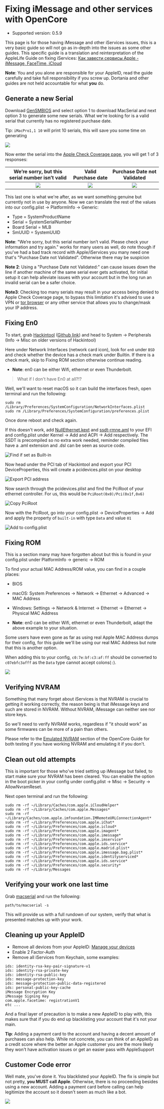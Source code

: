 # Fixing iMessage and other services with OpenCore

* Supported version: 0.5.9

<extoc></extoc>

This page is for those having iMessage and other iServices issues, this is a very basic guide so will not go as in-depth into the issues as some other guides. This specific guide is a translation and reinterpretation of the AppleLife Guide on fixing iServices: [Как завести сервисы Apple - iMessage, FaceTime, iCloud](https://applelife.ru/posts/727913)

**Note**: You and you alone are responsible for your AppleID, read the guide carefully and take full responsibility if you screw up. Dortania and other guides are not held accountable for what **you** do.

## Generate a new Serial

Download [GenSMBIOS](https://github.com/corpnewt/GenSMBIOS) and select option 1 to download MacSerial and next option 3 to generate some new serials. What we're looking for is a valid serial that currently has no registered purchase date.

Tip: `iMacPro1,1 10` will print 10 serials, this will save you some time on generating

![](../images/post-install/iservices-md/serial-list.png)

Now enter the serial into the [Apple Check Coverage page](https://checkcoverage.apple.com/), you will get 1 of 3 responses:

We’re sorry, but this serial number isn’t valid |  Valid Purchase date | Purchase Date not Validated
:-------------------------:|:-------------------------:|:-------------------------:
![](../images/post-install/iservices-md/not-valid.png) | ![](../images/post-install/iservices-md/valid.png) |  ![](../images/post-install/iservices-md/no-purchase.png)

This last one is what we're after, as we want something genuine but currently not in use by anyone. Now we can translate the rest of the values into our config.plist -> PlatformInfo -> Generic:

* Type = SystemProductName
* Serial = SystemSerialNumber
* Board Serial = MLB
* SmUUID = SystemUUID

**Note**:  "We’re sorry, but this serial number isn’t valid. Please check your information and try again." works for many users as well, do note though if you've had a bad track record with Apple/iServices you many need one that's "Purchase Date not Validated". Otherwise there may be suspicion

**Note 2**: Using a "Purchase Date not Validated:" can cause issues down the line if another machine of the same serial ever gets activated, for initial setup it can help alleviate issues with your account but in the long run an invalid serial can be a safer choice.

**Note3**: Checking too many serials may result in your access being denied to Apple Check Coverage page, to bypass this limitation it's advised to use a VPN or [tor browser](https://www.torproject.org/download/) or any other service that allows you to change/mask your IP address.

## Fixing En0

To start, grab [Hackintool](https://www.tonymacx86.com/threads/release-hackintool-v3-x-x.254559/) ([Github link](https://github.com/headkaze/Hackintool)) and head to System -> Peripherals (Info -> Misc on older versions of Hackintool)

Here under Network Interfaces (network card icon), look for `en0` under `BSD` and check whether the device has a check mark under Builtin. If there is a check mark, skip to Fixing ROM section otherwise continue reading.

* **Note**: en0 can be either Wifi, ethernet or even Thunderbolt.

> What if I don't have En0 at all?!?

Well, we'll want to reset macOS so it can build the interfaces fresh, open terminal and run the following:

```
sudo rm /Library/Preferences/SystemConfiguration/NetworkInterfaces.plist
sudo rm /Library/Preferences/SystemConfiguration/preferences.plist
```

Once done reboot and check again.

If this doesn't work, add [NullEthernet.kext](https://bitbucket.org/RehabMan/os-x-null-ethernet/downloads/) and [ssdt-rmne.aml](https://github.com/RehabMan/OS-X-Null-Ethernet/blob/master/ssdt-rmne.aml) to your EFI and config.plist under Kernel -> Add and ACPI -> Add respectively. The SSDT is precompiled so no extra work needed, reminder compiled files have a .aml extension and .dsl can be seen as source code.

![Find if set as Built-in](../images/post-install/iservices-md/en0-built-in-info.png)

Now head under the PCI tab of Hackintool and export your PCI DeviceProperties, this will create a pcidevices.plist on your desktop

![Export PCI address](../images/post-install/iservices-md/hackintool-export.png)

Now search through the pcidevices.plist and find the PciRoot of your ethernet controller. For us, this would be `PciRoot(0x0)/Pci(0x1f,0x6)`

![Copy PciRoot](../images/post-install/iservices-md/find-en0.png)

Now with the PciRoot, go into your config.plist -> DeviceProperties -> Add and apply the property of `built-in` with type `Data` and value `01`

![Add to config.plist](../images/post-install/iservices-md/config-built-in.png)

## Fixing ROM

This is a section many may have forgotten about but this is found in your config.plist under PlatformInfo -> generic -> ROM

To find your actual MAC Address/ROM value, you can find in a couple places:

* BIOS
* macOS: System Preferences -> Network -> Ethernet -> Advanced -> MAC Address
* Windows: Settings -> Network & Internet -> Ethernet -> Ethernet -> Physical MAC Address

* **Note**: en0 can be either Wifi, ethernet or even Thunderbolt, adapt the above example to your situation.

Some users have even gone as far as using real Apple MAC Address dumps for their config, for this guide we'll be using our real MAC Address but note that this is another option.

When adding this to your config, `c0:7e:bf:c3:af:ff` should be converted to `c07ebfc3afff` as the `Data` type cannot accept colons(`:`).

![](../images/post-install/iservices-md/config-rom.png)

## Verifying NVRAM

Something that many forget about iServices is that NVRAM is crucial to getting it working correctly, the reason being is that iMessage keys and such are stored in NVRAM. Without NVRAM, iMessage can neither see nor store keys.

So we'll need to verify NVRAM works, regardless if "it should work" as some firmwares can be more of a pain than others.

Please refer to the [Emulated NVRAM](/misc/nvram.md) section of the OpenCore Guide for both testing if you have working NVRAM and emulating it if you don't.

## Clean out old attempts

This is important for those who've tried setting up iMessage but failed, to start make sure your NVRAM has been cleared. You can enable the option in the boot picker in your config under config.plist -> Misc -> Security -> AllowNvramReset.

Next open terminal and run the following:

```
sudo rm -rf ~/Library/Caches/com.apple.iCloudHelper*
sudo rm -rf ~/Library/Caches/com.apple.Messages*
sudo rm -rf ~/Library/Caches/com.apple.imfoundation.IMRemoteURLConnectionAgent*
sudo rm -rf ~/Library/Preferences/com.apple.iChat*
sudo rm -rf ~/Library/Preferences/com.apple.icloud*
sudo rm -rf ~/Library/Preferences/com.apple.imagent*
sudo rm -rf ~/Library/Preferences/com.apple.imessage*
sudo rm -rf ~/Library/Preferences/com.apple.imservice*
sudo rm -rf ~/Library/Preferences/com.apple.ids.service*
sudo rm -rf ~/Library/Preferences/com.apple.madrid.plist*
sudo rm -rf ~/Library/Preferences/com.apple.imessage.bag.plist*
sudo rm -rf ~/Library/Preferences/com.apple.identityserviced*
sudo rm -rf ~/Library/Preferences/com.apple.ids.service*
sudo rm -rf ~/Library/Preferences/com.apple.security*
sudo rm -rf ~/Library/Messages
```

## Verifying your work one last time

Grab [macserial](https://github.com/acidanthera/MacInfoPkg/releases) and run the following:

```
path/to/macserial -s
```

This will provide us with a full rundown of our system, verify that what is presented matches up with your work.

## Cleaning up your AppleID

* Remove all devices from your AppleID: [Manage your devices](https://appleid.apple.com/account/manage)
* Enable 2 Factor-Auth
* Remove all iServices from Keychain, some examples:

```
ids: identity-rsa-key-pair-signature-v1
ids: identity-rsa-private-key
ids: identity-rsa-public-key
ids: message-protection-key
ids: message-protection-public-data-registered
ids: personal-public-key-cache
iMessage Encryption Key
iMessage Signing Key
com.apple.facetime: registrationV1
etc ...
```

And a final layer of precaution is to make a new AppleID to play with, this makes sure that if you do end up blacklisting your account that it's not your main.

**Tip**:  Adding a payment card to the account and having a decent amount of purchases can also help. While not concrete, you can think of an AppleID as a credit score where the better an Apple customer you are the more likely they won't have activation issues or get an easier pass with AppleSupport

## Customer Code error

Well mate, you've done it. You blacklisted your AppleID. The fix is simple but not pretty, **you MUST call Apple**. Otherwise, there is no proceeding besides using a new account. Adding a payment card before calling can help legitimize the account so it doesn't seem as much like a bot.

![](../images/post-install/iservices-md/blacklist.png)
